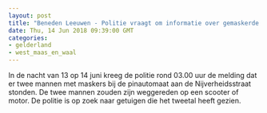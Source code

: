 ```yaml
---
layout: post
title: "Beneden Leeuwen - Politie vraagt om informatie over gemaskerde mannen in Beneden Leeuwen"
date: Thu, 14 Jun 2018 09:39:00 GMT
categories: 
- gelderland 
- west_maas_en_waal 
---
```


In de nacht van 13 op 14 juni kreeg de politie rond 03.00 uur de melding dat er twee mannen met maskers bij de pinautomaat aan de Nijverheidsstraat stonden. De twee mannen zouden zijn weggereden op een scooter of motor. De politie is op zoek naar getuigen die het tweetal heeft gezien.

